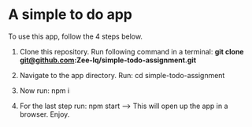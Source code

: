 # A simple to do app

To use this app, follow the 4 steps below.

1. Clone this repository. Run following command in a terminal: **git clone git@github.com:Zee-Iq/simple-todo-assignment.git**

2. Navigate to the app directory. Run: cd simple-todo-assignment 

3. Now run: npm i 

4. For the last step run: npm start --> This will open up the app in a browser. Enjoy.
